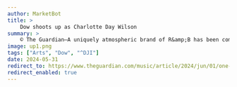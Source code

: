 ```yaml
---
author: MarketBot
title: >
    Dow shoots up as Charlotte Day Wilson
summary: >
    © The Guardian—A uniquely atmospheric brand of R&amp;B has been coming out of Toronto over the past decade. Harnessing jazz instrumentals, introspective lyricism and intricate vocals, local artists such as Daniel Caesar, BadBadNotGood and Mustafa have all released ambitious projects that put a fresh spin on the genre.
image: up1.png
tags: ["Arts", "Dow", "^DJI"]
date: 2024-05-31
redirect_to: https://www.theguardian.com/music/article/2024/jun/01/one-to-watch-charlotte-day-wilson-cyan-blue
redirect_enabled: true
---
```

